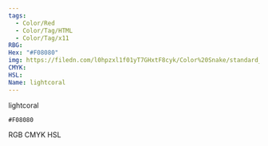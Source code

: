 ```yaml
---
tags:
  - Color/Red
  - Color/Tag/HTML
  - Color/Tag/x11
RBG: 
Hex: "#F08080"
img: https://filedn.com/l0hpzxl1f01yT7GHxtF8cyk/Color%20Snake/standard_csv_to_svg/%23/#F08080.svg
CMYK: 
HSL: 
Name: lightcoral
---
```

lightcoral
```palette
#F08080
```
RGB
CMYK
HSL
